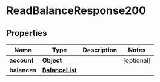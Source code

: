 
# ReadBalanceResponse200

## Properties
Name | Type | Description | Notes
------------ | ------------- | ------------- | -------------
**account** | **Object** |  |  [optional]
**balances** | [**BalanceList**](BalanceList.md) |  | 




